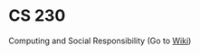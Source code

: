 # CS 230
Computing and Social Responsibility
(Go to [Wiki](https://github.com/irtizaaah-school/cs230/wiki))
